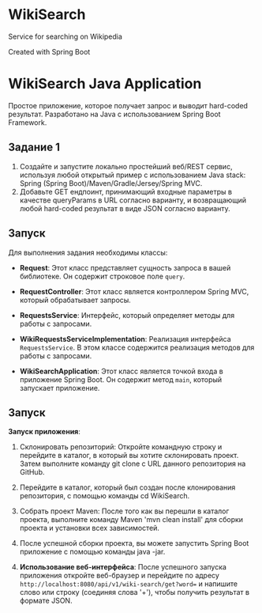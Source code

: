 <h1>WikiSearch</h1>

Service for searching on Wikipedia

Created with Spring Boot

# WikiSearch Java Application

Простое приложение, которое получает запрос и выводит hard-coded результат. Разработано на Java с использованием Spring Boot Framework.

## Задание 1

1.  Создайте и запустите локально простейший веб/REST сервис, используя любой открытый пример с использованием Java stack: Spring (Spring Boot)/Maven/Gradle/Jersey/Spring MVC.
2.  Добавьте GET ендпоинт, принимающий входные параметры в качестве queryParams в URL согласно варианту, и возвращающий любой hard-coded результат в виде JSON согласно варианту.

## Запуск

Для выполнения задания необходимы классы:
-   **Request**: Этот класс представляет сущность запроса в вашей библиотеке. Он содержит
строковое поле `query`.
    
-   **RequestController**: Этот класс является контроллером Spring MVC, который обрабатывает запросы.

-   **RequestsService**: Интерфейс, который определяет методы для работы с запросами.
    
-   **WikiRequestsServiceImplementation**: Реализация интерфейса `RequestsService`. В этом классе содержится реализация методов для работы с запросами.
    
-   **WikiSearchApplication**: Этот класс является точкой входа в приложение Spring Boot. Он содержит метод `main`, который запускает приложение.

## Запуск
    
  **Запуск приложения**:
1) Склонировать репозиторий: Откройте командную строку и перейдите в каталог, в который вы хотите склонировать проект. Затем выполните команду git clone с URL данного репозитория на GitHub.

2) Перейдите в каталог, который был создан после клонирования репозитория, с помощью команды cd WikiSearch.
   
4) Собрать проект Maven: После того как вы перешли в каталог проекта, выполните команду Maven 'mvn clean install' для сборки проекта и установки всех зависимостей.

5) После успешной сборки проекта, вы можете запустить Spring Boot приложение с помощью команды java -jar.
   
4.  **Использование веб-интерфейса**: После успешного запуска приложения откройте веб-браузер и перейдите по адресу `http://localhost:8080/api/v1/wiki-search/get?word=` и напишите слово или строку (соединяя слова '+'), чтобы получить результат в формате JSON.


